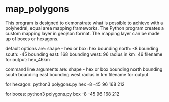 # map_polygons
This program is designed to demonstrate what is possible to achieve with a polyhedral, equal area mapping frameworks. 
The Python program creates a custom mapping layer in geojson format. 
The mapping layer can be made up of boxes or hexagons.

default options are:
shape - hex or box: hex
bounding north: -8
bounding south: -45
bounding east: 168
bounding west: 96
radius in km: 46
filename for output: hex_46km

command line arguments are: 
shape - hex or box 
bounding north
bounding south
bounding east
bounding west
radius in km
filename for output

for hexagon:
python3 polygons.py hex -8 -45 96 168 212

for boxes:
python3 polygons.py box -8 -45 96 168 212
